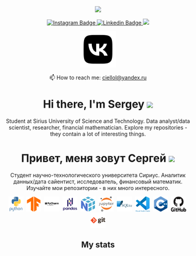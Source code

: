 <div id="header" align="center">
  <img src="https://user-images.githubusercontent.com/74038190/225813708-98b745f2-7d22-48cf-9150-083f1b00d6c9.gif" width="430"/>
  <p>
  <div id="badges">
    <a href="https://instagram.com/seri4ka?igshid=MjkzY2Y1YTY=">
      <img src="https://img.shields.io/badge/Instagram-pink?logo=instagram&logoColor=white&style=for-the-badge" alt="Instagram Badge">
    <a href="Linkedin-link">
      <img src="https://img.shields.io/badge/LinkedIn-blue?logo=linkedin&logoColor=white&style=for-the-badge" alt="Linkedin Badge">
    <a href="https://t.me/Sergey_Yakuninn">
       <img src="https://img.shields.io/badge/Telegram-2CA5E0?style=for-the-badge&logo=telegram&logoColor=white"/>
   <p align='center'>
   <a href="https://vk.com/anar_khia">
      <img src="https://github.com/VKCOM/icons/blob/master/packages/icons/src/svg/48/logo_vk_48.svg" alt="Vk Badge">
  </a>
  </p>
<p align='center'>
   📫 How to reach me: <a href='mailto:ciellol@yandex.ru'>ciellol@yandex.ru</a>
</p>
</div>  

<h1 align="center">Hi there, I'm <a target="_blank">Sergey</a>
<img src="https://github.com/blackcater/blackcater/raw/main/images/Hi.gif" height="32"/></h1>
<p align='center'>Student at Sirius University of Science and Technology. Data analyst/data scientist, researcher, financial mathematician. Explore my repositories - they contain a lot of interesting things.</p>
<h4\>
<h1 align="center">Привет, меня зовут <a target="_blank">Сергей</a>
<img src="https://github.com/blackcater/blackcater/raw/main/images/Hi.gif" height="32"/></h1>
<p align='center'>
Студент научно-технологического университета Сириус. Аналитик данных/дата сайентист, исследователь, финансовый математик. Изучайте мои репозитории - в них много интересного.</p>
<!-- <h4> -->
<div align="center">
  <img src="https://github.com/devicons/devicon/blob/master/icons/python/python-original-wordmark.svg" title="Python" alt="Python" width="40" height="40"/>&nbsp;
  <img src="https://github.com/devicons/devicon/blob/master/icons/tensorflow/tensorflow-original.svg" title="Tensorfloq"  alt="Tensorflow" width="40" height="40"/>&nbsp;
  <img src="https://github.com/devicons/devicon/blob/master/icons/pycharm/pycharm-original-wordmark.svg" title="PyCharm" alt="PyCharm" width="40" height="40"/>&nbsp;
  <img src="https://github.com/devicons/devicon/blob/master/icons/pandas/pandas-original-wordmark.svg" title="Pandas" alt="Pandas " width="40" height="40"/>&nbsp;
  <img src="https://github.com/devicons/devicon/blob/master/icons/numpy/numpy-original.svg"  title="Numpy" alt="Numpy" width="40" height="40"/>&nbsp;
  <img src="https://github.com/devicons/devicon/blob/master/icons/jupyter/jupyter-original-wordmark.svg" title="Jupyter" alt="Jupyter" width="40" height="40"/>&nbsp;
  <img src="https://github.com/devicons/devicon/blob/master/icons/sqlite/sqlite-original-wordmark.svg" title="SQLite" alt="SQLite" width="40" height="40"/>&nbsp;
  <img src="https://github.com/devicons/devicon/blob/master/icons/vscode/vscode-original-wordmark.svg" title="VScode" alt="VScode" width="40" height="40"/>&nbsp;
  <img src="https://github.com/devicons/devicon/blob/master/icons/cplusplus/cplusplus-original.svg" title="Cpp" alt="Cpp" width="40" height="40"/>&nbsp;
  <img src="https://github.com/devicons/devicon/blob/master/icons/github/github-original-wordmark.svg" title="GitHub" alt="GitHub" width="40" height="40"/>&nbsp;
  <img src="https://github.com/devicons/devicon/blob/master/icons/git/git-original-wordmark.svg" title="Git" **alt="Git" width="40" height="40"/>
</div>

<h2 align="center">My stats</h2>

<div id="stats" align="center">
    <img src="https://github-profile-summary-cards.vercel.app/api/cards/profile-details?username=seri4ka&theme=github_dark" alt=""/>
    <img src="https://github-profile-summary-cards.vercel.app/api/cards/most-commit-language?username=seri4ka&theme=github_dark" alt=""/>
     <img src="https://github-profile-summary-cards.vercel.app/api/cards/stats?username=seri4ka&theme=github_dark" alt=""/>
</div>
